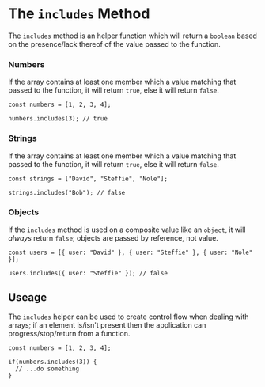 # The `includes` Method

The `includes` method is an helper function which will return a `boolean` based on the presence/lack thereof of the value passed to the function.

### Numbers

If the array contains at least one member which a value matching that passed to the function, it will return `true`, else it will return `false`.

```
const numbers = [1, 2, 3, 4];

numbers.includes(3); // true

```

### Strings

If the array contains at least one member which a value matching that passed to the function, it will return `true`, else it will return `false`.

```
const strings = ["David", "Steffie", "Nole"];

strings.includes("Bob"); // false
```

### Objects

If the `includes` method is used on a composite value like an `object`, it will _always_ return `false`; objects are passed by reference, not value.

```
const users = [{ user: "David" }, { user: "Steffie" }, { user: "Nole" }];

users.includes({ user: "Steffie" }); // false

```

## Useage

The `includes` helper can be used to create control flow when dealing with arrays; if an element is/isn't present then the application can progress/stop/return from a function.

```
const numbers = [1, 2, 3, 4];

if(numbers.includes(3)) {
  // ...do something
}
```
